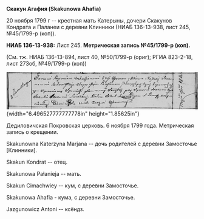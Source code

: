 **Скакун Агафия (Skakunowa Ahafia)**

20 ноября 1799 г -- крестная мать Катерыны, дочери Скакунов Кондрата и
Паланеи с деревни Клинники (НИАБ 136-13-938, лист 245, №45/1799-р
(коп)).

**НИАБ 136-13-938:** Лист 245. **Метрическая запись №45/1799-р (коп).**

(См. тж. НИАБ 136-13-894, лист 40, №50/1799-р (ориг); РГИА 823-2-18,
лист 273об, №49/1799-р (коп))

![](./media/c9340bb8ccd970b5157478693628bf4c4b077787.png){width="6.496527777777778in"
height="1.85625in"}

Дедиловичская Покровская церковь. 6 ноября 1799 года. Метрическая запись
о крещении.

Skakunowna Katerzyna Marjana -- дочь родителей с деревни Замосточье
\[Клинники\].

Skakun Kondrat -- отец.

Skakunowa Pałanieja -- мать.

Skakun Cimachwiey -- кум, с деревни Замосточье.

Skakunowa Ahafia - кума, с деревни Замосточье.

Jazgunowicz Antoni -- ксёндз.
